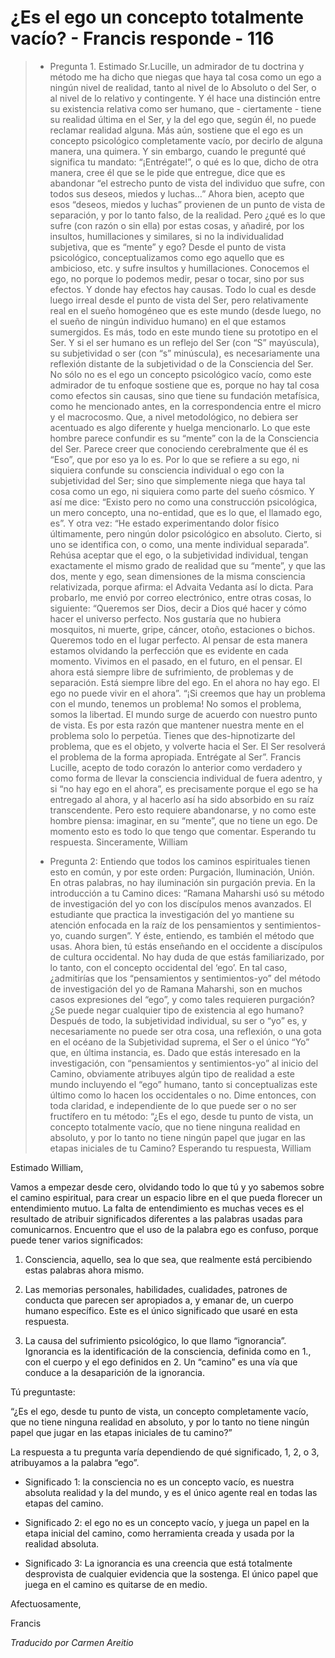 # ¿Es el ego un concepto totalmente vacío? - Francis responde - 116

>* Pregunta 1. Estimado Sr.Lucille, un admirador de tu doctrina y método me ha dicho que niegas que haya tal cosa como un ego a ningún nivel de realidad, tanto al nivel de lo Absoluto o del Ser, o al nivel de lo relativo y contingente. Y él hace una distinción entre su existencia relativa como ser humano, que - ciertamente - tiene su realidad última en el Ser, y la del ego que, según él, no puede reclamar realidad alguna. Más aún, sostiene que el ego es un concepto psicológico completamente vacío, por decirlo de alguna manera, una quimera. Y sin embargo, cuando le pregunté qué significa tu mandato: “¡Entrégate!”, o qué es lo que, dicho de otra manera, cree él que se le pide que entregue, dice que es abandonar “el estrecho punto de vista del individuo que sufre, con todos sus deseos, miedos y luchas…” Ahora bien, acepto que esos “deseos, miedos y luchas” provienen de un punto de vista de separación, y por lo tanto falso, de la realidad. Pero ¿qué es lo que sufre (con razón o sin ella) por estas cosas, y añadiré, por los insultos, humillaciones y similares, si no la individualidad subjetiva, que es “mente” y ego? Desde el punto de vista psicológico, conceptualizamos como ego aquello que es ambicioso, etc. y sufre insultos y humillaciones. Conocemos el ego, no porque lo podemos medir, pesar o tocar, sino por sus efectos. Y donde hay efectos hay causas. Todo lo cual es desde luego irreal desde el punto de vista del Ser, pero relativamente real en el sueño homogéneo que es este mundo (desde luego, no el sueño de ningún individuo humano) en el que estamos sumergidos. Es más, todo en este mundo tiene su prototipo en el Ser. Y si el ser humano es un reflejo del Ser (con “S” mayúscula), su subjetividad o ser (con “s” minúscula), es necesariamente una reflexión distante de la subjetividad o de la Consciencia del Ser. No sólo no es el ego un concepto psicológico vacío, como este admirador de tu enfoque sostiene que es, porque no hay tal cosa como efectos sin causas, sino que tiene su fundación metafísica, como he mencionado antes, en la correspondencia entre el micro y el macrocosmo. Que, a nivel metodológico, no debiera ser acentuado es algo diferente y huelga mencionarlo. Lo que este hombre parece confundir es su “mente” con la de la Consciencia del Ser. Parece creer que conociendo cerebralmente que él es “Eso”, que por eso ya lo es. Por lo que se refiere a su ego, ni siquiera confunde su consciencia individual o ego con la subjetividad del Ser; sino que simplemente niega que haya tal cosa como un ego, ni siquiera como parte del sueño cósmico. Y así me dice: “Existo pero no como una construcción psicológica, un mero concepto, una no-entidad, que es lo que, el llamado ego, es”. Y otra vez: “He estado experimentando dolor físico últimamente, pero ningún dolor psicológico en absoluto. Cierto, si uno se identifica con, o como, una mente individual separada”. Rehúsa aceptar que el ego, o la subjetividad individual, tengan exactamente el mismo grado de realidad que su “mente”, y que las dos, mente y ego, sean dimensiones de la misma consciencia relativizada, porque afirma: el Advaita Vedanta así lo dicta. Para probarlo, me envió por correo electrónico, entre otras cosas, lo siguiente: “Queremos ser Dios, decir a Dios qué hacer y cómo hacer el universo perfecto. Nos gustaría que no hubiera mosquitos, ni muerte, gripe, cáncer, otoño, estaciones o bichos. Queremos todo en el lugar perfecto. Al pensar de esta manera estamos olvidando la perfección que es evidente en cada momento. Vivimos en el pasado, en el futuro, en el pensar. El ahora está siempre libre de sufrimiento, de problemas y de separación. Está siempre libre del ego. En el ahora no hay ego. El ego no puede vivir en el ahora”. “¡Si creemos que hay un problema con el mundo, tenemos un problema! No somos el problema, somos la libertad. El mundo surge de acuerdo con nuestro punto de vista. Es por esta razón que mantener nuestra mente en el problema solo lo perpetúa. Tienes que des-hipnotizarte del problema, que es el objeto, y volverte hacia el Ser. El Ser resolverá el problema de la forma apropiada. Entrégate al Ser”. Francis Lucille, acepto de todo corazón lo anterior como verdadero y como forma de llevar la consciencia individual de fuera adentro, y si “no hay ego en el ahora”, es precisamente porque el ego se ha entregado al ahora, y al hacerlo así ha sido absorbido en su raíz transcendente. Pero esto requiere abandonarse, y no como este hombre piensa: imaginar, en su “mente”, que no tiene un ego. De momento esto es todo lo que tengo que comentar. Esperando tu respuesta. Sinceramente, William
>
>* Pregunta 2: Entiendo que todos los caminos espirituales tienen esto en común, y por este orden: Purgación, Iluminación, Unión. En otras palabras, no hay iluminación sin purgación previa. En la introducción a tu Camino dices: “Ramana Maharshi usó su método de investigación del yo con los discípulos menos avanzados. El estudiante que practica la investigación del yo mantiene su atención enfocada en la raíz de los pensamientos y sentimientos-yo, cuando surgen”. Y éste, entiendo, es también el método que usas. Ahora bien, tú estás enseñando en el occidente a discípulos de cultura occidental. No hay duda de que estás familiarizado, por lo tanto, con el concepto occidental del ‘ego’. En tal caso, ¿admitirías que los “pensamientos y sentimientos-yo” del método de investigación del yo de Ramana Maharshi, son en muchos casos expresiones del “ego”, y como tales requieren purgación? ¿Se puede negar cualquier tipo de existencia al ego humano? Después de todo, la subjetividad individual, su ser o “yo” es, y necesariamente no puede ser otra cosa, una reflexión, o una gota en el océano de la Subjetividad suprema, el Ser o el único “Yo” que, en última instancia, es. Dado que estás interesado en la investigación, con “pensamientos y sentimientos-yo” al inicio del Camino, obviamente atribuyes algún tipo de realidad a este mundo incluyendo el “ego” humano, tanto si conceptualizas este último como lo hacen los occidentales o no. Dime entonces, con toda claridad, e independiente de lo que puede ser o no ser fructífero en tu método: “¿Es el ego, desde tu punto de vista, un concepto totalmente vacío, que no tiene ninguna realidad en absoluto, y por lo tanto no tiene ningún papel que jugar en las etapas iniciales de tu Camino? Esperando tu respuesta, William

Estimado William,

Vamos a empezar desde cero, olvidando todo lo que tú y yo sabemos sobre el camino espiritual, para crear un espacio libre en el que pueda florecer un entendimiento mutuo. La falta de entendimiento es muchas veces es el resultado de atribuir significados diferentes a las palabras usadas para comunicarnos. Encuentro que el uso de la palabra ego es confuso, porque puede tener varios significados:

1. Consciencia, aquello, sea lo que sea, que realmente está percibiendo estas palabras ahora mismo.

2. Las memorias personales, habilidades, cualidades, patrones de conducta que parecen ser apropiados a, y emanar de, un cuerpo humano específico. Este es el único significado que usaré en esta respuesta.

3. La causa del sufrimiento psicológico, lo que llamo “ignorancia”. Ignorancia es la identificación de la consciencia, definida como en 1., con el cuerpo y el ego definidos en 2. Un “camino” es una vía que conduce a la desaparición de la ignorancia.

Tú preguntaste:

“¿Es el ego, desde tu punto de vista, un concepto completamente vacío, que no tiene ninguna realidad en absoluto, y por lo tanto no tiene ningún papel que jugar en las etapas iniciales de tu camino?”

La respuesta a tu pregunta varía dependiendo de qué significado, 1, 2, o 3, atribuyamos a la palabra “ego”.

* Significado 1: la consciencia no es un concepto vacío, es nuestra absoluta realidad y la del mundo, y es el único agente real en todas las etapas del camino.

* Significado 2: el ego no es un concepto vacío, y juega un papel en la etapa inicial del camino, como herramienta creada y usada por la realidad absoluta.

* Significado 3: La ignorancia es una creencia que está totalmente desprovista de cualquier evidencia que la sostenga. El único papel que juega en el camino es quitarse de en medio.

Afectuosamente,

Francis

_Traducido por Carmen Areitio_